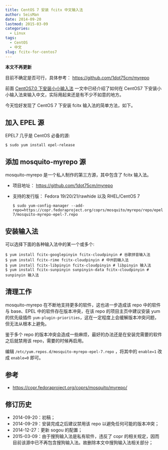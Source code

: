 ```yaml
---
title: CentOS 7 安装 fcitx 中文输入法
author: SeisMan
date: 2014-09-20
lastmod: 2015-03-09
categories:
  - Linux
tags:
  - CentOS
  - 中文
slug: fcitx-for-centos7
---
```


**本文不再更新**

目前不确定是否可行，具体参考： <https://github.com/1dot75cm/myrepo>

前面 [CentOS7.0 下安装小小输入法](/install-yong-chinese-input-method-under-centos-7/) 一文中已经介绍了如何在 CentOS7 下安装小小输入法来输入中文，实际用起来还是有不少不如意的地方。

今天恰好发现了 CentOS 7 下安装 fcitx 输入法的简单方法，如下。

<!--more-->

## 加入 EPEL 源

EPEL7 几乎是 CentOS 必备的源:

    $ sudo yum install epel-release

## 添加 mosquito-myrepo 源

mosquito-myrepo 是一个私人制作的第三方源，其中包含了 fcitx 输入法。

-   项目地址： <https://github.com/1dot75cm/myrepo>
-   支持的发行版： Fedora 19/20/21/rawhide 以及 RHEL/CentOS 7

        $ sudo yum-config-manager --add-repo=https://copr.fedoraproject.org/coprs/mosquito/myrepo/repo/epel-7/mosquito-myrepo-epel-7.repo

## 安装输入法

可以选择下面的各种输入法中的某一个或多个:

    $ yum install fcitx-googlepinyin fcitx-cloudpinyin # 谷歌拼音输入法
    $ yum install fcitx-rime fcitx-cloudpinyin # 中州韵输入法
    $ yum install fcitx-libpinyin fcitx-cloudpinyin # libpinyin 输入法
    $ yum install fcitx-sunpinyin sunpinyin-data fcitx-cloudpinyin # sunpinyin 输入法

## 清理工作

mosquito-myrepo 在不断地支持更多的软件，这也进一步造成该 repo 中的软件与 base、EPEL 中的软件存在版本冲突，在该 repo 的项目主页中建议安装 yum 的优先级插件 `yum-plugin-priorities`，这在一定程度上会缓解版本冲突问题，但无法从根本上避免。

鉴于多个 repo 的版本冲突会造成一些麻烦，最好的办法还是在安装完需要的软件之后就禁用该 repo，需要的时候再启用。

编辑 `/etc/yum.repos.d/mosquito-myrepo-epel-7.repo` ，将其中的 `enable=1` 改成 `enable=0` 即可。

## 参考

-   <https://copr.fedoraproject.org/coprs/mosquito/myrepo/>

## 修订历史

-   2014-09-20：初稿；
-   2014-09-29：安装完成之后建议禁用该 repo 以避免任何可能的版本冲突；
-   2014-12-27：更新 sogou 的配置；
-   2015-03-09：由于搜狗输入法是私有软件，违反了 copr 的相关规定，因而目前该源中已不再包含搜狗输入法。故删除本文中搜狗输入法相关部分；
